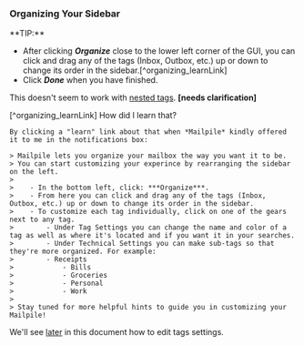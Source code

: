 <a name="OrganizingSidebar"></a>

### Organizing Your Sidebar

<div class="lightblue_frame">**TIP:**

- After clicking ***Organize*** close to the lower left corner of the GUI, you can click and drag any of the tags (Inbox, Outbox, etc.) up or down to change its order in the sidebar.[^organizing_learnLink]
- Click ***Done*** when you have finished.
</div>

This doesn't seem to work with [nested tags](#nestedTags). <span class="fluo_orange_bgnd">**[needs clarification]**</span>

[^organizing_learnLink] How did I learn that?
  
    By clicking a "learn" link about that when *Mailpile* kindly offered it to me in the notifications box:
  
    > Mailpile lets you organize your mailbox the way you want it to be.  
    > You can start customizing your experince by rearranging the sidebar on the left.
    >
    >    - In the bottom left, click: ***Organize***.
    >    - From here you can click and drag any of the tags (Inbox, Outbox, etc.) up or down to change its order in the sidebar.
    >    - To customize each tag individually, click on one of the gears next to any tag.
    >        - Under Tag Settings you can change the name and color of a tag as well as where it's located and if you want it in your searches.
    >        - Under Technical Settings you can make sub-tags so that they're more organized. For example:
    >        - Receipts
    >            - Bills
    >            - Groceries
    >            - Personal
    >            - Work
    >
    > Stay tuned for more helpful hints to guide you in customizing your Mailpile!


We'll see [later](#EditingTagsSettings) in this document how to edit tags settings.

